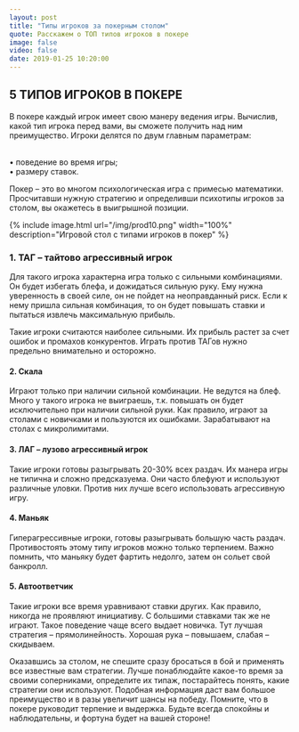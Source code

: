 ```yaml
---
layout: post
title: "Типы игроков за покерным столом"
quote: Расскажем о ТОП типов игроков в покере
image: false
video: false
date: 2019-01-25 10:20:00
---
```


## 5 ТИПОВ ИГРОКОВ В ПОКЕРЕ

В покере каждый игрок имеет свою манеру ведения игры. Вычислив, какой тип игрока перед вами, вы сможете получить над ним преимущество. Игроки делятся по двум главным параметрам:

<br>• поведение во время игры;
<br>• размеру ставок.

Покер – это во многом психологическая игра с примесью математики. Просчитавши нужную стратегию и определивши психотипы игроков за столом, вы окажетесь в выигрышной позиции. 

{% include image.html url="/img/prod10.png" width="100%" description="Игровой стол с типами игроков в покер" %}

### 1. ТАГ – тайтово агрессивный игрок

Для такого игрока характерна игра только с сильными комбинациями. Он будет избегать блефа, и дожидаться сильную руку. Ему нужна уверенность в своей силе, он не пойдет на неоправданный риск. Если к нему пришла сильная комбинация, то он будет повышать ставки и пытаться извлечь максимальную прибыль. 

Такие игроки считаются наиболее сильными. Их прибыль растет за счет ошибок и промахов конкурентов. Играть против ТАГов нужно предельно внимательно и осторожно. 

#### 2. Скала

Играют только при наличии сильной комбинации. Не ведутся на блеф. Много у такого игрока не выиграешь, т.к. повышать он будет исключительно при наличии сильной руки. Как правило, играют за столами с новичками и пользуются их ошибками. Зарабатывают на столах с микролимитами.

#### 3. ЛАГ – лузово агрессивный игрок

Такие игроки готовы разыгрывать 20-30% всех раздач. Их манера игры не типична и сложно предсказуема. Они часто блефуют и используют различные уловки. Против них лучше всего использовать агрессивную игру. 

#### 4. Маньяк

Гиперагрессивные игроки, готовы разыгрывать большую часть раздач. Противостоять этому типу игроков можно только терпением. Важно помнить, что маньяку будет фартить недолго, затем он сольет свой банкролл. 

#### 5. Автоответчик

Такие игроки все время уравнивают ставки других. Как правило, никогда не проявляют инициативу. С большими ставками так же не играют. Такое поведение чаще всего выдает новичка. Тут лучшая стратегия – прямолинейность. Хорошая рука – повышаем, слабая – скидываем.

Оказавшись за столом, не спешите сразу бросаться в бой и применять все известные вам стратегии. Лучше понаблюдайте какое-то время за своими соперниками, определите их типаж, постарайтесь понять, какие стратегии они используют. Подобная информация даст вам большое преимущество и в разы увеличит шансы на победу. Помните, что в покере руководит терпение и выдержка. Будьте всегда спокойны и наблюдательны, и фортуна будет на вашей стороне!
